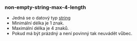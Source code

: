 ### non-empty-string-max-4-length
- Jedná se o datový typ [string](https://www.w3.org/TR/xmlschema-2/#string)
- Minimální délka je 1 znak.
- Maximální délka je 4 znaků.
- Pokud má být prázdný a není povinný tak neuvádět vůbec.
